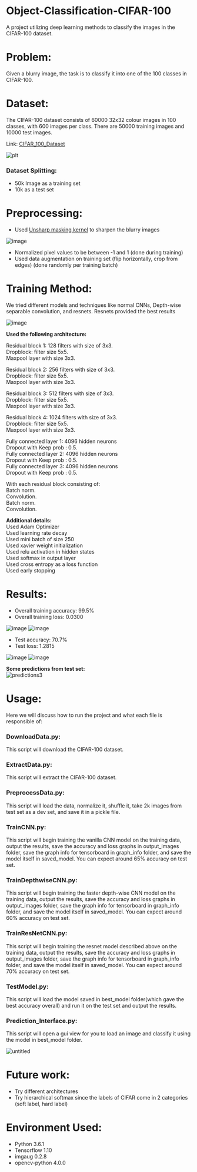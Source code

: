 # Object-Classification-CIFAR-100
A project utilizing deep learning methods to classify the images in the CIFAR-100 dataset.

# Problem:

Given a blurry image, the task is to classify it into one of the 100 classes in CIFAR-100.

# Dataset:

The CIFAR-100 dataset consists of 60000 32x32 colour images in 100 classes, with 600 images per class. There are 50000 training images and 10000 test images. 

Link: [CIFAR_100_Dataset](https://www.cs.toronto.edu/~kriz/cifar.html)

![plt](https://user-images.githubusercontent.com/6074821/52181190-11789a80-27f8-11e9-8104-7751bfce2e18.png)

### Dataset Splitting:
- 50k Image as a training set
- 10k as a test set

# Preprocessing:
- Used [Unsharp masking kernel](https://en.wikipedia.org/wiki/Unsharp_masking) to sharpen the blurry images 

![image](https://user-images.githubusercontent.com/6074821/53117205-0ee5a700-3553-11e9-969c-e5bc84c2299b.png)

- Normalized pixel values to be between -1 and 1 (done during training)
- Used data augmentation on training set (flip horizontally, crop from edges) (done randomly per training batch)


# Training Method:

We tried different models and techniques like normal CNNs, Depth-wise separable convolution, and resnets. Resnets provided the best results

![image](https://user-images.githubusercontent.com/6074821/56460821-27ced500-63a9-11e9-8e3d-444af6d725ad.png)

 **Used the following architecture:** <br/>
 
 Residual block 1: 128 filters with size of 3x3. <br/>
 Dropblock: filter size 5x5. <br/>
 Maxpool layer with size 3x3. <br/>
 
 Residual block 2: 256 filters with size of 3x3. <br/>
 Dropblock: filter size 5x5. <br/>
 Maxpool layer with size 3x3. <br/>
 
 Residual block 3: 512 filters with size of 3x3. <br/>
 Dropblock: filter size 5x5. <br/>
 Maxpool layer with size 3x3. <br/>
 
 Residual block 4: 1024 filters with size of 3x3. <br/>
 Dropblock: filter size 5x5. <br/>
 Maxpool layer with size 3x3. <br/>
 
 Fully connected layer 1: 4096 hidden neurons <br/>
 Dropout with Keep prob : 0.5. <br/>
 Fully connected layer 2: 4096 hidden neurons <br/>
 Dropout with Keep prob : 0.5. <br/>
 Fully connected layer 3: 4096 hidden neurons <br/>
 Dropout with Keep prob : 0.5. <br/>
 
 With each residual block consisting of:<br/>
 Batch norm. <br/>
 Convolution. <br/>
 Batch norm. <br/>
 Convolution. <br/>
 

 **Additional details:** <br/>
 Used Adam Optimizer <br/>
 Used learning rate decay <br/>
 Used mini batch of size 250 <br/>
 Used xavier weight initialization <br/>
 Used relu activation in hidden states <br/>
 Used softmax in output layer <br/>
 Used cross entropy as a loss function <br/>
 Used early stopping <br/>
 
# Results:
- Overall training accuracy: 99.5%
- Overall training loss: 0.0300

![image](https://user-images.githubusercontent.com/6074821/56460395-50070580-63a2-11e9-935f-3fb869fd0f90.png)
![image](https://user-images.githubusercontent.com/6074821/56460400-5ac19a80-63a2-11e9-9aae-d717f55dbf84.png)

- Test accuracy: 70.7%
- Test loss:  1.2815

![image](https://user-images.githubusercontent.com/6074821/56460401-63b26c00-63a2-11e9-9576-5fdf1491a46e.png)
![image](https://user-images.githubusercontent.com/6074821/56460402-6b721080-63a2-11e9-9367-81e6e5eb1e21.png)

**Some predictions from test set:** <br/>
![predictions3](https://user-images.githubusercontent.com/6074821/52183101-44795900-280d-11e9-8c38-e884a1b82a57.png)

# Usage:
Here we will discuss how to run the project and what each file is responsible of:

### DownloadData.py:
This script will download the CIFAR-100 dataset.

### ExtractData.py:
This script will extract the CIFAR-100 dataset.

### PreprocessData.py:
This script will load the data, normalize it, shuffle it, take 2k images from test set as a dev set, and save it in a pickle file.

### TrainCNN.py:
This script will begin training the vanilla CNN model on the training data, output the results, save the accuracy and loss graphs in output_images folder, save the graph info for tensorboard in graph_info folder, and save the model itself in saved_model. You can expect around 65% accuracy on test set.

### TrainDepthwiseCNN.py:
This script will begin training the faster depth-wise CNN model on the training data, output the results, save the accuracy and loss graphs in output_images folder, save the graph info for tensorboard in graph_info folder, and save the model itself in saved_model. You can expect around 60% accuracy on test set.

### TrainResNetCNN.py:
This script will begin training the resnet model described above on the training data, output the results, save the accuracy and loss graphs in output_images folder, save the graph info for tensorboard in graph_info folder, and save the model itself in saved_model. You can expect around 70% accuracy on test set.

### TestModel.py:
This script will load the model saved in best_model folder(which gave the best accuracy overall) and run it on the test set and output the results.

### Prediction_Interface.py:
This script will open a gui view for you to load an image and classify it using the model in best_model folder. <br/>

![untitled](https://user-images.githubusercontent.com/6074821/52183394-2d883600-2810-11e9-8164-c57fa0c7867e.jpg)

# Future work:
- Try different architectures 
- Try hierarchical softmax since the labels of CIFAR come in 2 categories (soft label, hard label) 

# Environment Used:
- Python 3.6.1
- Tensorflow 1.10
- imgaug 0.2.8
- opencv-python 4.0.0
